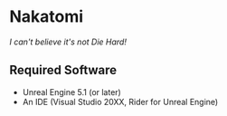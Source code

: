 # Nakatomi

*I can't believe it's not Die Hard!*

## Required Software

 - Unreal Engine 5.1 (or later)
 - An IDE (Visual Studio 20XX, Rider for Unreal Engine)
